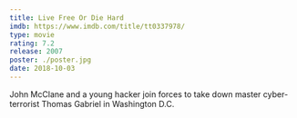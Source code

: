 ```yaml
---
title: Live Free Or Die Hard
imdb: https://www.imdb.com/title/tt0337978/
type: movie
rating: 7.2
release: 2007
poster: ./poster.jpg
date: 2018-10-03
---
```

John McClane and a young hacker join forces to take down master cyber-terrorist Thomas Gabriel in Washington D.C.

